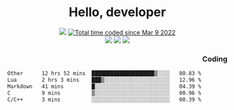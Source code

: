 # <div align='center' >Hello, developer</div>

<div align='center'>
  <a ><img src="https://img.shields.io/badge/dynamic/json?url=https%3A%2F%2Fapi.swo.moe%2Fstats%2Fgithub%2FFree-Aaron-Li&query=count&color=181717&label=GitHub&labelColor=282c34&logo=github&suffix=+follows&cacheSeconds=3600"></a>
  <a href="https://wakatime.com/@fe40087f-8eae-48dc-9950-ad0633db1591"><img src="https://wakatime.com/badge/user/fe40087f-8eae-48dc-9950-ad0633db1591.svg" alt="Total time coded since Mar 9 2022" /></a>
</div>
<div align='center'>
  <a><img src="https://img.shields.io/badge/Rookie-blue?style=plastic&logo=c&logoColor=blue&labelColor=F5B7DB"></a>
  <a><img src="https://img.shields.io/badge/Rookie-blue?style=plastic&logo=c%2B%2B&logoColor=blue&labelColor=F5B7DB"></a> 
  <a><img src="https://img.shields.io/badge/Rookie-blue?style=plastic&logo=python&logoColor=blue&labelColor=F5B7DB"></a> 
</div>

<div align='right'>
  <h3>Coding</h3>
</div>

<!--START_SECTION:waka-->

```txt
Other      12 hrs 52 mins  ████████████████████▒░░░░   80.83 %
Lua        2 hrs 3 mins    ███▒░░░░░░░░░░░░░░░░░░░░░   12.96 %
Markdown   41 mins         █░░░░░░░░░░░░░░░░░░░░░░░░   04.39 %
C          9 mins          ▒░░░░░░░░░░░░░░░░░░░░░░░░   00.96 %
C/C++      3 mins          ░░░░░░░░░░░░░░░░░░░░░░░░░   00.39 %
```

<!--END_SECTION:waka-->




